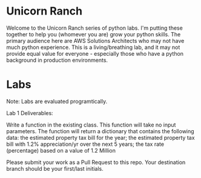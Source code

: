 # Unicorn Ranch

Welcome to the Unicorn Ranch series of python labs. I'm putting these together to help you (whomever you are) grow your python skills. The primary audience here are AWS Solutions Architects who may not have much python experience. This is a living/breathing lab, and it may not provide equal value for everyone - especially those who have a python background in production environments.


# Labs
Note: Labs are evaluated programtically. 

Lab 1 Deliverables:

Write a function in the existing class. This function will take no input parameters. The function will return a dictionary that contains the following data: the estimated property tax bill for the year; the estimated property tax bill with 1.2% appreciation/yr over the next 5 years; the tax rate (percentage) based on a value of 1.2 Million

Please submit your work as a Pull Request to this repo. Your destination branch should be your first/last initials.
